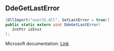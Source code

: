 ## DdeGetLastError

```csharp
[DllImport("user32.dll", SetLastError = true)]
public static extern uint DdeGetLastError(
   IntPtr idInst
);
```

Microsoft documentation: [Link](https://learn.microsoft.com/en-us/windows/win32/api/ddeml/nf-ddeml-ddegetlasterror)
